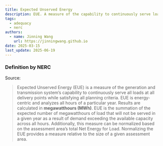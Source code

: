 ```yaml
---
title: Expected Unserved Energy
description: EUE. A measure of the capability to continuously serve loads.
tags:
  - adequacy
  - nerc
authors:
  - name: Jinning Wang
    url: https://jinningwang.github.io
date: 2025-03-15
last_update: 2025-06-19
---
```


### Definition by NERC

Source: <d-cite key="nerc2013probabilistic"></d-cite>

> Expected Unserved Energy (EUE) is a measure of the generation and transmission system’s capability to continuously serve all loads at all delivery points while satisfying all planning criteria.
> EUE is energy-centric and analyzes all hours of a particular year.
> Results are calculated in **megawatthours (MWh)**.
> EUE is the summation of the expected number of megawatthours of load that will not be served in a given year as a result of demand exceeding the available capacity across all hours.
> Additionally, this measure can be normalized based on the assessment area’s total Net Energy for Load.
> Normalizing the EUE provides a measure relative to the size of a given assessment area.
